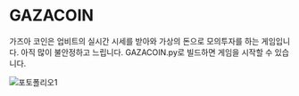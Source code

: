 # GAZACOIN
가즈아 코인은 업비트의 실시간 시세를 받아와 가상의 돈으로 모의투자를 하는 게임입니다.
아직 많이 불안정하고 느립니다.
GAZACOIN.py로 빌드하면 게임을 시작할 수 있습니다.

![포토폴리오1](https://user-images.githubusercontent.com/84646738/159152587-ff492789-4e3e-41ca-b0a0-6e9e49a3c934.png)
